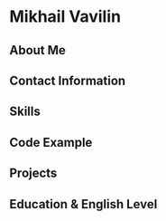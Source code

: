 # Mikhail Vavilin
## About Me
## Contact Information
## Skills
## Code Example
## Projects
## Education & English Level
